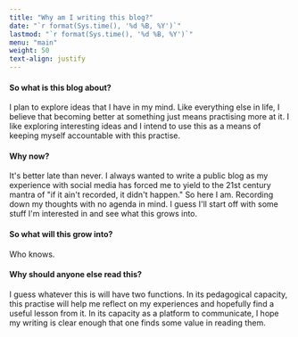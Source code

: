 ```yaml
---
title: "Why am I writing this blog?"
date: "`r format(Sys.time(), '%d %B, %Y')`"
lastmod: "`r format(Sys.time(), '%d %B, %Y')`"
menu: "main"
weight: 50
text-align: justify
---
```

#### So what is this blog about?
I plan to explore ideas that I have in my mind. Like everything else in life, I believe that
becoming better at something just means practising more at it. I like exploring interesting
ideas and I intend to use this as a means of keeping myself accountable with this practise.

#### Why now?
It's better late than never. I always wanted to write a public blog as my experience with
social media has forced me to yield to the 21st century mantra of "if it ain't recorded,
it didn't happen." So here I am. Recording down my thoughts with no agenda in mind. I guess I'll
start off with some stuff I'm interested in and see what this grows into.

#### So what will this grow into?
Who knows.

#### Why should anyone else read this?
I guess whatever this is will have two functions. In its pedagogical capacity, this practise will
help me reflect on my experiences and hopefully find a useful lesson from it. In its capacity as
a platform to communicate, I hope my writing is clear enough that one finds some value in reading
them.  